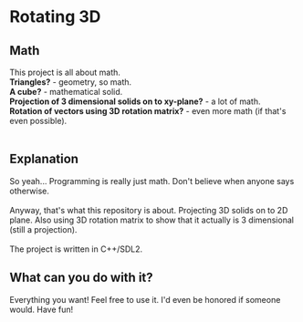 # Rotating 3D
## Math
This project is all about math.<br>
<b>Triangles?</b> - geometry, so math.<br>
<b>A cube?</b> - mathematical solid.<br>
<b>Projection of 3 dimensional solids on to xy-plane?</b> - a lot of math.<br>
<b>Rotation of vectors using 3D rotation matrix?</b> - even more math (if that's even possible).<br>
<br>
## Explanation
So yeah... Programming is really just math. Don't believe when anyone says otherwise.<br>
<br>
Anyway, that's what this repository is about. Projecting 3D solids on to 2D plane. Also using 3D rotation matrix to show that it actually is 3 dimensional (still a projection).<br>
<br>
The project is written in C++/SDL2.
## What can you do with it?
Everything you want! Feel free to use it. I'd even be honored if someone would. Have fun!
